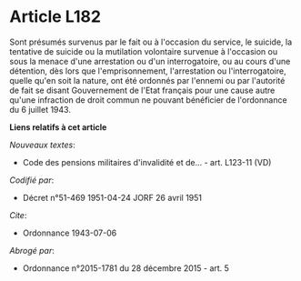 # Article L182

Sont présumés survenus par le fait ou à l'occasion du service, le suicide, la tentative de suicide ou la mutilation
volontaire survenue à l'occasion ou sous la menace d'une arrestation ou d'un interrogatoire, ou au cours d'une détention, dès
lors que l'emprisonnement, l'arrestation ou l'interrogatoire, quelle qu'en soit la nature, ont été ordonnés par l'ennemi ou
par l'autorité de fait se disant Gouvernement de l'Etat français pour une cause autre qu'une infraction de droit commun ne
pouvant bénéficier de l'ordonnance du 6 juillet 1943.

**Liens relatifs à cet article**

_Nouveaux textes_:

  - Code des pensions militaires d'invalidité et de... - art. L123-11 (VD)

_Codifié par_:

  - Décret n°51-469 1951-04-24 JORF 26 avril 1951

_Cite_:

  - Ordonnance 1943-07-06

_Abrogé par_:

  - Ordonnance n°2015-1781 du 28 décembre 2015 - art. 5

